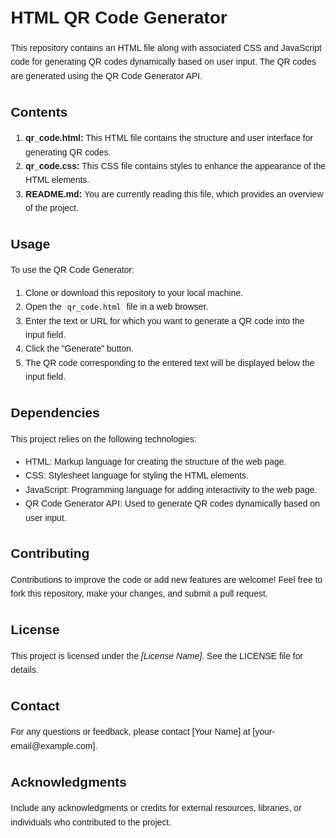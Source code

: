<!DOCTYPE html>
<html lang="en">
<head>
    <meta charset="UTF-8">
    <meta name="viewport" content="width=device-width, initial-scale=1.0">
    <title>README</title>
    <style>
        body {
            font-family: Arial, sans-serif;
            line-height: 1.6;
            margin: 20px;
        }
        h1, h2, h3 {
            margin-bottom: 10px;
        }
        code {
            background-color: #f4f4f4;
            padding: 5px;
            border-radius: 3px;
        }
    </style>
</head>
<body>

<h1>HTML QR Code Generator</h1>

<p>This repository contains an HTML file along with associated CSS and JavaScript code for generating QR codes dynamically based on user input. The QR codes are generated using the QR Code Generator API.</p>

<h2>Contents</h2>
<ol>
    <li><strong>qr_code.html:</strong> This HTML file contains the structure and user interface for generating QR codes.</li>
    <li><strong>qr_code.css:</strong> This CSS file contains styles to enhance the appearance of the HTML elements.</li>
    <li><strong>README.md:</strong> You are currently reading this file, which provides an overview of the project.</li>
</ol>

<h2>Usage</h2>
<p>To use the QR Code Generator:</p>
<ol>
    <li>Clone or download this repository to your local machine.</li>
    <li>Open the <code>qr_code.html</code> file in a web browser.</li>
    <li>Enter the text or URL for which you want to generate a QR code into the input field.</li>
    <li>Click the "Generate" button.</li>
    <li>The QR code corresponding to the entered text will be displayed below the input field.</li>
</ol>

<h2>Dependencies</h2>
<p>This project relies on the following technologies:</p>
<ul>
    <li>HTML: Markup language for creating the structure of the web page.</li>
    <li>CSS: Stylesheet language for styling the HTML elements.</li>
    <li>JavaScript: Programming language for adding interactivity to the web page.</li>
    <li>QR Code Generator API: Used to generate QR codes dynamically based on user input.</li>
</ul>

<h2>Contributing</h2>
<p>Contributions to improve the code or add new features are welcome! Feel free to fork this repository, make your changes, and submit a pull request.</p>

<h2>License</h2>
<p>This project is licensed under the <em>[License Name]</em>. See the LICENSE file for details.</p>

<h2>Contact</h2>
<p>For any questions or feedback, please contact [Your Name] at [your-email@example.com].</p>

<h2>Acknowledgments</h2>
<p>Include any acknowledgments or credits for external resources, libraries, or individuals who contributed to the project.</p>

</body>
</html>
